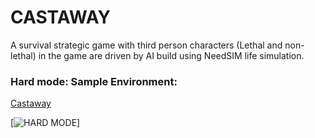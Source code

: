 # CASTAWAY

A survival strategic game with third person characters (Lethal and non-lethal) in the game are driven by AI build using NeedSIM life simulation. 

### Hard mode: Sample Environment:

[Castaway](https://youtu.be/_icYwhS8iL0)

[![HARD MODE](http://img.youtube.com/vi/_icYwhS8iL0/0.jpg)]




